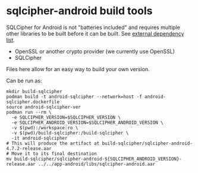 # sqlcipher-android build tools

SQLCipher for Android is not "batteries included" and requires multiple other libraries to be built before
it can be built.
See [external dependency list](https://github.com/sqlcipher/sqlcipher-android/blob/ffe6c588b06ab042d60264f1f0da79a7ac56db0f/README.md#external-dependencies).

- OpenSSL or another crypto provider (we currently use OpenSSL)
- SQLCipher

Files here allow for an easy way to build your own version.

Can be run as:

```shell
mkdir build-sqlcipher
podman build -t android-sqlcipher --network=host -f android-sqlcipher.dockerfile
source android-sqlcipher-ver
podman run --rm \
  -e SQLCIPHER_VERSION=$SQLCIPHER_VERSION \
  -e SQLCIPHER_ANDROID_VERSION=$SQLCIPHER_ANDROID_VERSION \
  -v $(pwd):/workspace:ro \
  -v $(pwd)/build-sqlcipher:/build-sqlcipher \
  -it android-sqlcipher
# This will produce the artifact at build-sqlcipher/sqlcipher-android-4.7.2-release.aar
# Move it to its final destination
mv build-sqlcipher/sqlcipher-android-${SQLCIPHER_ANDROID_VERSION}-release.aar ../../app-android/libs/sqlcipher-android.aar
```